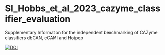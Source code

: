 # SI_Hobbs_et_al_2023_cazyme_classifier_evaluation
Supplementary Information for the independent benchmarking of CAZyme classifiers dbCAN, eCAMI and Hotpep

[![DOI](https://zenodo.org/badge/624780187.svg)](https://zenodo.org/badge/latestdoi/624780187)
